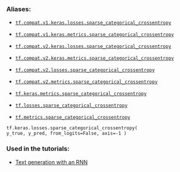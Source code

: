 

### Aliases:

- [ `tf.compat.v1.keras.losses.sparse_categorical_crossentropy` ](/api_docs/python/tf/keras/losses/sparse_categorical_crossentropy)

- [ `tf.compat.v1.keras.metrics.sparse_categorical_crossentropy` ](/api_docs/python/tf/keras/losses/sparse_categorical_crossentropy)

- [ `tf.compat.v2.keras.losses.sparse_categorical_crossentropy` ](/api_docs/python/tf/keras/losses/sparse_categorical_crossentropy)

- [ `tf.compat.v2.keras.metrics.sparse_categorical_crossentropy` ](/api_docs/python/tf/keras/losses/sparse_categorical_crossentropy)

- [ `tf.compat.v2.losses.sparse_categorical_crossentropy` ](/api_docs/python/tf/keras/losses/sparse_categorical_crossentropy)

- [ `tf.compat.v2.metrics.sparse_categorical_crossentropy` ](/api_docs/python/tf/keras/losses/sparse_categorical_crossentropy)

- [ `tf.keras.metrics.sparse_categorical_crossentropy` ](/api_docs/python/tf/keras/losses/sparse_categorical_crossentropy)

- [ `tf.losses.sparse_categorical_crossentropy` ](/api_docs/python/tf/keras/losses/sparse_categorical_crossentropy)

- [ `tf.metrics.sparse_categorical_crossentropy` ](/api_docs/python/tf/keras/losses/sparse_categorical_crossentropy)


<devsite-code><pre class="prettyprint lang-python" translate="no" dir="ltr" is-upgraded=""><code translate="no" dir="ltr">tf.keras.losses.sparse_categorical_crossentropy(
    y_true,
    y_pred,
    from_logits=False,
    axis=-1
)
</code></pre></devsite-code>


### Used in the tutorials:

- [Text generation with an RNN](https://tensorflow.google.cn/tutorials/text/text_generation)


